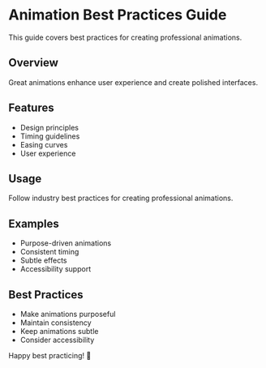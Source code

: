 # Animation Best Practices Guide

This guide covers best practices for creating professional animations.

## Overview
Great animations enhance user experience and create polished interfaces.

## Features
- Design principles
- Timing guidelines
- Easing curves
- User experience

## Usage
Follow industry best practices for creating professional animations.

## Examples
- Purpose-driven animations
- Consistent timing
- Subtle effects
- Accessibility support

## Best Practices
- Make animations purposeful
- Maintain consistency
- Keep animations subtle
- Consider accessibility

Happy best practicing! 🎯
